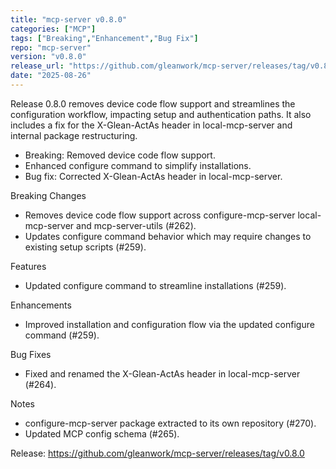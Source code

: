 ```yaml
---
title: "mcp-server v0.8.0"
categories: ["MCP"]
tags: ["Breaking","Enhancement","Bug Fix"]
repo: "mcp-server"
version: "v0.8.0"
release_url: "https://github.com/gleanwork/mcp-server/releases/tag/v0.8.0"
date: "2025-08-26"
---
```

Release 0.8.0 removes device code flow support and streamlines the configuration workflow, impacting setup and authentication paths. It also includes a fix for the X-Glean-ActAs header in local-mcp-server and internal package restructuring.

- Breaking: Removed device code flow support.
- Enhanced configure command to simplify installations.
- Bug fix: Corrected X-Glean-ActAs header in local-mcp-server.

Breaking Changes
- Removes device code flow support across configure-mcp-server local-mcp-server and mcp-server-utils (#262).
- Updates configure command behavior which may require changes to existing setup scripts (#259).

Features
- Updated configure command to streamline installations (#259).

Enhancements
- Improved installation and configuration flow via the updated configure command (#259).

Bug Fixes
- Fixed and renamed the X-Glean-ActAs header in local-mcp-server (#264).

Notes
- configure-mcp-server package extracted to its own repository (#270).
- Updated MCP config schema (#265).

Release: https://github.com/gleanwork/mcp-server/releases/tag/v0.8.0
